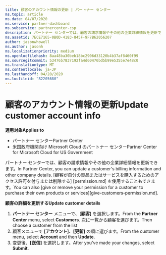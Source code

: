 ```yaml
---
title: 顧客のアカウント情報の更新 | パートナー センター
ms.topic: article
ms.date: 04/07/2020
ms.service: partner-dashboard
ms.subservice: partnercenter-csp
description: パートナー センターでは、顧客の請求情報やその他の企業詳細情報を更新できます。
ms.assetid: 7ECE7165-0B0D-4183-845F-9F7B62056207
author: jasonwhowell
ms.author: jasonh
ms.localizationpriority: medium
ms.openlocfilehash: 8aa48ba30beb18bc2906d33120b4b37af8460f99
ms.sourcegitcommit: 53476b7837192fa4d60470bd5b99e5355e7e48c0
ms.translationtype: MT
ms.contentlocale: ja-JP
ms.lasthandoff: 04/28/2020
ms.locfileid: "82205680"
---
```

# <a name="update-customer-account-info"></a><span data-ttu-id="3a9d3-103">顧客のアカウント情報の更新</span><span class="sxs-lookup"><span data-stu-id="3a9d3-103">Update customer account info</span></span>

<span data-ttu-id="3a9d3-104">**適用対象**</span><span class="sxs-lookup"><span data-stu-id="3a9d3-104">**Applies to**</span></span>

-  <span data-ttu-id="3a9d3-105">パートナー センター</span><span class="sxs-lookup"><span data-stu-id="3a9d3-105">Partner Center</span></span>
-  <span data-ttu-id="3a9d3-106">米国政府機関向け Microsoft Cloud のパートナー センター</span><span class="sxs-lookup"><span data-stu-id="3a9d3-106">Partner Center for Microsoft Cloud for US Government</span></span>


<span data-ttu-id="3a9d3-107">パートナー センターでは、顧客の請求情報やその他の企業詳細情報を更新できます。</span><span class="sxs-lookup"><span data-stu-id="3a9d3-107">In Partner Center, you can update a customer's billing information and other company details.</span></span> <span data-ttu-id="3a9d3-108">[顧客が自分の製品またはサービスを購入するためのアクセス許可を付与または削除する] [permission.md] を使用することもできます。</span><span class="sxs-lookup"><span data-stu-id="3a9d3-108">You can also [give or remove your permission for a customer to purchase their own products or services][give-customers-permission.md].</span></span>

<span data-ttu-id="3a9d3-109">**顧客の詳細を更新する**</span><span class="sxs-lookup"><span data-stu-id="3a9d3-109">**Update customer details**</span></span>

1.  <span data-ttu-id="3a9d3-110">**パートナー センター** メニューで、**[顧客]** を選択します。</span><span class="sxs-lookup"><span data-stu-id="3a9d3-110">From the **Partner Center** menu, select **Customers**.</span></span> <span data-ttu-id="3a9d3-111">次に一覧から顧客を選びます。</span><span class="sxs-lookup"><span data-stu-id="3a9d3-111">Then choose a customer from the list</span></span>
2.  <span data-ttu-id="3a9d3-112">顧客メニューで **[アカウント]**、**[更新]** の順に選びます。</span><span class="sxs-lookup"><span data-stu-id="3a9d3-112">From the customer menu, select **Account** and then **Update**.</span></span>
3.  <span data-ttu-id="3a9d3-113">変更後、**[送信]** を選択します。</span><span class="sxs-lookup"><span data-stu-id="3a9d3-113">After you've made your changes, select **Submit**.</span></span>